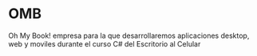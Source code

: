 # OMB
Oh My Book! empresa para la que desarrollaremos aplicaciones desktop, web y moviles durante el curso C# del Escritorio al Celular
